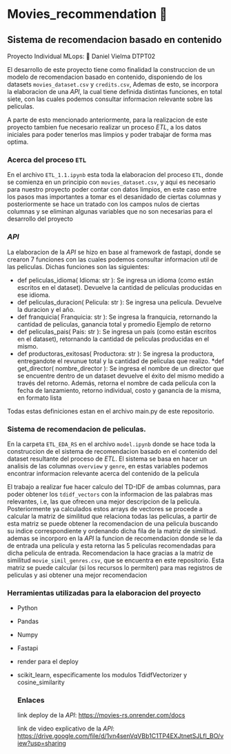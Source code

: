 # Movies_recommendation 🎦
## Sistema de recomendacion basado en contenido
Proyecto Individual MLops: 🧮 Daniel Vielma DTPT02

El desarrollo de este proyecto tiene como finalidad la construccion de un modelo de recomendacion basado en 
contenido, disponiendo de los datasets `movies_dataset.csv` y `credits.csv`, Ademas de esto, se incorpora la 
elaboracion de una *API*, la cual tiene definida distintas funciones, en total siete, con las cuales podemos 
consultar informacion relevante sobre las peliculas.

A parte de esto mencionado anteriormente, para la realizacion de este proyecto tambien fue necesario realizar un proceso
*ETL*, a los datos iniciales para poder tenerlos mas limpios y poder trabajar de forma mas optima.

### Acerca del proceso `ETL`

En el archivo `ETL_1.1.ipynb` esta toda la elaboracion del proceso `ETL`, donde se comienza en un principio con `movies_dataset.csv`,
y aqui es necesario para nuestro proyecto poder contar con datos limpios, en este caso entre los pasos mas importantes a tomar
es el desanidado de ciertas columnas y posteriormente se hace un tratado con los campos nulos de ciertas columnas y se eliminan 
algunas variables que no son necesarias para el desarrollo del proyecto

### *API* 

La elaboracion de la *API* se hizo en base al framework de fastapi, donde se crearon 7 funciones con las cuales podemos
consultar informacion util de las peliculas. Dichas funciones son las siguientes:

* def peliculas_idioma( Idioma: str ): Se ingresa un idioma (como están escritos en el dataset). Devuelve la cantidad de películas producidas en ese idioma.
* def peliculas_duracion( Pelicula: str ): Se ingresa una pelicula. Devuelve la duracion y el año.
* def franquicia( Franquicia: str ): Se ingresa la franquicia, retornando la cantidad de peliculas, 
ganancia total y promedio Ejemplo de retorno
* def peliculas_pais( Pais: str ): Se ingresa un país (como están escritos en el dataset), retornando la cantidad de peliculas producidas en el mismo.
* def productoras_exitosas( Productora: str ): Se ingresa la productora, 
entregandote el revunue total y la cantidad de peliculas que realizo.
*def get_director( nombre_director ): Se ingresa el nombre de un director 
que se encuentre dentro de un dataset devuelve el éxito del mismo medido 
a través del retorno. Además, retorna el nombre de cada película con la fecha de 
lanzamiento, retorno individual, costo y ganancia de la misma, en formato lista

Todas estas definiciones estan en el archivo main.py de este repositorio.

### Sistema de recomendacion de peliculas.

En la carpeta `ETL_EDA_RS` en el archivo `model.ipynb` donde se hace toda la construccion de el sistema de recomendacion basado
en el contenido del dataset resultante del proceso de *ETL*. El sistema se basa en hacer un analisis de las columnas `overview`
y `genre`, en estas variables podemos encontrar informacion relevante acerca del contenido de la pelicula

El trabajo a realizar fue hacer calculo del TD-IDF de ambas columnas, para poder obtener los `tdidf_vectors`
con la informacion de las palabras mas relevantes, i.e, las que ofrecen una mejor descripcion de la pelicula.
Posteriormente ya calculados estos arrays de vectores se procede a calcular la matriz de similitud que relaciona
todas las peliculas, a partir de esta matriz se puede obtener la recomendacion de una pelicula buscando su indice
correspondiente y ordenando dicha fila de la matriz de similitud. ademas se incorporo en la *API* la funcion de recomendacion
donde se le da de entrada una pelicula y esta retorna las 5 peliculas recomendadas para dicha pelicula de entrada. Recomendacion
la hace gracias a la matriz de similitud `movie_simil_genres.csv`, que se encuentra en este repositorio. Esta matriz se puede
calcular (si los recursos lo permiten) para mas registros de peliculas y asi obtener una mejor recomendacion

### Herramientas utilizadas para la elaboracion del proyecto

* Python
* Pandas
* Numpy
* Fastapi
* render para el deploy
* scikit_learn, especificamente los modulos TdidfVectorizer y cosine_similarity

  ### Enlaces
  link deploy de la *API*: https://movies-rs.onrender.com/docs
  
  link de video explicativo de la *API*: https://drive.google.com/file/d/1vn4senVqVBb1C1TP4EXJtnetSJLfl_BO/view?usp=sharing
